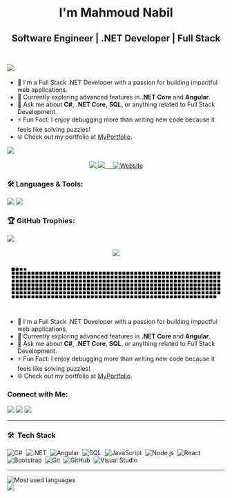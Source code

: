 <h1 align="center">  I'm Mahmoud Nabil
<!--   <img src="https://media.giphy.com/media/hvRJCLFzcasrR4ia7z/giphy.gif" width="28"> -->
</h1>

<h2 align="center">Software Engineer | .NET Developer | Full Stack</h2><br>

  <!-- Google Me -->
  <p align="left">
    <a href="https://www.linkedin.com/in/emahmoudnabil/">
      <img src="https://readme-typing-svg.herokuapp.com/?lines=Visit%20my%20LinkedIn%20Profile;&font=Bold%20Code&center=true&color=30D050&pause=1750&size=21">
    </a>
  </p>
  
- 🏢 I'm a Full Stack .NET Developer with a passion for building impactful web applications.
- 🌱 Currently exploring advanced features in **.NET Core** and **Angular**.
- 💬 Ask me about **C#**, **.NET Core**, **SQL**, or anything related to Full Stack Development.
- ⚡ Fun Fact: I enjoy debugging more than writing new code because it feels like solving puzzles!
- 🌐 Check out my portfolio at [MyPortfolio](https://emahmoudnabil.vercel.app/).
  
<!-- Profile Views -->
  <p align="left">
      <img src="https://komarev.com/ghpvc/?username=mahmoud-nabil&color=4010B0" height="23"/>
  </p>

  <p align="center">
    <a href="https://api.whatsapp.com/send?phone=00201146285867">
      <img src="https://upload.wikimedia.org/wikipedia/commons/thumb/6/6b/WhatsApp.svg/800px-WhatsApp.svg.png" height="60"/>
    </a>
    <a href="https://www.linkedin.com/in/emahmoudnabil/">
      <img src="https://raw.githubusercontent.com/rahuldkjain/github-profile-readme-generator/master/src/images/icons/Social/linked-in-alt.svg" height="60"/>
    </a>
  
<a href="https://emahmoudnabil.vercel.app/">
    <img src="https://cdn-icons-png.flaticon.com/512/841/841364.png" height="60" alt="Website"/>
    </a>
  </p>


<h3 align="left">🛠️ Languages & Tools:</h3>
  <p align="left">
    <img height="75" src="https://go-skill-icons.vercel.app/api/icons?i=cpp,cs,dotnet,sqlserver,redis,postman,html,css,js,docker,git"/>
    <img height="75" src="https://go-skill-icons.vercel.app/api/icons?i=ts,angular,react,nextjs,nodejs,express,mongodb,mysql,swagger"/>
  </p>



<h3 align="left">🏆 GitHub Trophies:</h3>
  <p align="left">
    <img src="https://github-profile-trophy.vercel.app/?username=mahmoud-nabil&theme=onestar&row=1&column=7"/>
  </p>

  <!-- Languages -->
  <p align="center">
    <img src="https://github-readme-stats.vercel.app/api/top-langs?username=a-hemeda&layout=compact&langs_count=5&theme=codeSTACKr"/>
  </p>

  <!-- Snake -->
  <p align="center">
    <img src="https://raw.githubusercontent.com/platane/snk/output/github-contribution-grid-snake-dark.svg">
  </p>

  
<!-- Typing SVG -->
<!--<p align="center">-->
<!--   <a href="https://github.com/DenverCoder1/readme-typing-svg"><img src="https://readme-typing-svg.herokuapp.com/?lines=Full-Stack%20.NET%20Developer;C%23%20|%20.NET%20Core%20|%20MVC%20|%20Angular;Always%20learning%20new%20technologies!&font=Fira%20Code&center=true&width=440&height=45&color=00b4d8&vCenter=true&size=22"></a> -->
<!--</p>-->

- 🏢 I'm a Full Stack .NET Developer with a passion for building impactful web applications.
- 🌱 Currently exploring advanced features in **.NET Core** and **Angular**.
- 💬 Ask me about **C#**, **.NET Core**, **SQL**, or anything related to Full Stack Development.
- ⚡ Fun Fact: I enjoy debugging more than writing new code because it feels like solving puzzles!
- 🌐 Check out my portfolio at [MyPortfolio](https://emahmoudnabil.vercel.app/).

### Connect with Me:

<a href="https://www.linkedin.com/in/emahmoudnabil/" target="_blank"><img src="https://img.shields.io/badge/-Mahmoud%20Nabil-0077B5?style=for-the-badge&logo=Linkedin&logoColor=white"/></a>
<a href="https://t.me/emahmoudnabil" target="_blank"><img src="https://img.shields.io/badge/-Mahmoud%20Nabil-26A5E4?style=for-the-badge&logo=telegram&logoColor=white"/></a>
<a href="mailto:e.mahmoudnabil@gmail.com" target="_blank"><img src="https://img.shields.io/badge/-Email%20Me-EA4335?style=for-the-badge&logo=Gmail&logoColor=white"/></a>

---

### 🛠 &nbsp;Tech Stack

![C#](https://img.shields.io/badge/-C%23-05122A?style=flat&logo=c-sharp&logoColor=white)&nbsp;
![.NET](https://img.shields.io/badge/-.NET%20Core-05122A?style=flat&logo=.net&logoColor=5C2D91)&nbsp;
![Angular](https://img.shields.io/badge/-Angular-05122A?style=flat&logo=angular&logoColor=DD0031)&nbsp;
![SQL](https://img.shields.io/badge/-SQL-05122A?style=flat&logo=mysql&logoColor=4479A1)&nbsp;
![JavaScript](https://img.shields.io/badge/-JavaScript-05122A?style=flat&logo=javascript)&nbsp;
![Node.js](https://img.shields.io/badge/-Node.js-05122A?style=flat&logo=node.js&logoColor=339933)&nbsp;
![React](https://img.shields.io/badge/-React-05122A?style=flat&logo=react)&nbsp;
![Bootstrap](https://img.shields.io/badge/-Bootstrap-05122A?style=flat&logo=bootstrap&logoColor=563D7C)&nbsp;
![Git](https://img.shields.io/badge/-Git-05122A?style=flat&logo=git)&nbsp;
![GitHub](https://img.shields.io/badge/-GitHub-05122A?style=flat&logo=github)&nbsp;
![Visual Studio](https://img.shields.io/badge/-Visual%20Studio-05122A?style=flat&logo=visual-studio&logoColor=5C2D91)&nbsp;

---

<img align="left" src="https://github-readme-stats.vercel.app/api/top-langs?username=mahmoud-nabil&show_icons=true&locale=en&layout=compact&theme=radical" alt="Most used languages" />
<br>

<a href="https://komarev.com/ghpvc/?username=mahmoud-nabil&style=for-the-badge">
    <img src="https://komarev.com/ghpvc/?username=mahmoud-nabil&style=for-the-badge">
</a>
